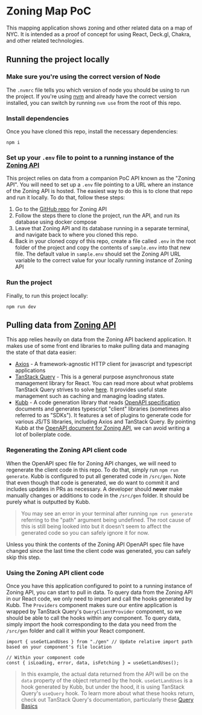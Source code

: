 # Zoning Map PoC

This mapping application shows zoning and other related data on a map of NYC. It is intended as a proof of concept for using React, Deck.gl, Chakra, and other related technologies.

## Running the project locally

### Make sure you're using the correct version of Node
The `.nvmrc` file tells you which version of node you should be using to run the project. If you're using [nvm](https://github.com/nvm-sh/nvm) and already have the correct version installed, you can switch by running `nvm use` from the root of this repo.
 
### Install dependencies
Once you have cloned this repo, install the necessary dependencies:
```
npm i
```

### Set up your `.env` file to point to a running instance of the [Zoning API](https://github.com/NYCPlanning/ae-zoning-api)
This project relies on data from a companion PoC API known as the "Zoning API". You will need to set up a `.env` file pointing to a URL where an instance of the Zoning API is hosted. The easiest way to do this is to clone that repo and run it locally. To do that, follow these steps:

1. Go to the [GitHub repo](https://github.com/NYCPlanning/ae-zoning-api) for Zoning API
2. Follow the steps there to clone the project, run the API, and run its database using docker compose
3. Leave that Zoning API and its database running in a separate terminal, and navigate back to where you cloned this repo.
4. Back in your cloned copy of this repo, create a file called `.env` in the root folder of the project and copy the contents of `sample.env` into that new file. The default value in `sample.env` should set the Zoning API URL variable to the correct value for your locally running instance of Zoning API

### Run the project
Finally, to run this project locally:
```
npm run dev
```

## Pulling data from [Zoning API](https://github.com/NYCPlanning/ae-zoning-api)
This app relies heavily on data from the Zoning API backend application. It makes use of some front end libraries to make pulling data and managing the state of that data easier:

* [Axios](https://axios-http.com/docs/intro) - A framework-agnostic HTTP client for javascript and typescript applications
* [TanStack Query](https://tanstack.com/query/v4) - This is a general purpose asynchronous state management library for React. You can read more about what problems TanStack Query strives to solve [here](https://tanstack.com/query/v4/docs/react/overview#motivation). It provides useful state management such as caching and managing loading states.
* [Kubb](https://www.kubb.dev/introduction) - A code generation library that reads [OpenAPI specification](https://www.openapis.org/) documents and generates typescript "client" libraries (sometimes also referred to as "SDKs"). It features a set of plugins to generate code for various JS/TS libraries, including Axios and TanStack Query. By pointing Kubb at the [OpenAPI document for Zoning API](https://github.com/NYCPlanning/ae-zoning-api/blob/main/openapi/openapi.yaml), we can avoid writing a lot of boilerplate code.

### Regenerating the Zoning API client code
When the OpenAPI spec file for Zoning API changes, we will need to regenerate the client code in this repo. To do that, simply run `npm run generate`. Kubb is configured to put all generated code in `/src/gen`. Note that even though that code is generated, we do want to commit it and includes updates in PRs as necessary. A developer should **never** make manually changes or additions to code in the `/src/gen` folder. It should be purely what is outputted by Kubb.

> You may see an error in your terminal after running `npm run generate` referring to the "path" argument being undefined. The root cause of this is still being looked into but it doesn't seem to affect the generated code so you can safely ignore it for now.

Unless you think the contents of the Zoning API OpenAPI spec file have changed since the last time the client code was generated, you can safely skip this step.

### Using the Zoning API client code
Once you have this application configured to point to a running instance of Zoning API, you can start to pull in data. To query data from the Zoning API in our React code, we only need to import and call the hooks generated by Kubb. The `Providers` component makes sure our entire application is wrapped by TanStack Query's `QueryClientProvider` component, so we should be able to call the hooks within any component. To query data, simply import the hook corresponding to the data you need from the `/src/gen` folder and call it within your React component.

```
import { useGetLandUses } from "./gen" // Update relative import path based on your component's file location

// Within your component code
const { isLoading, error, data, isFetching } = useGetLandUses();
```

> In this example, the actual data returned from the API will be on the `data` property of the object returned by the hook. `useGetLandUses` is a hook generated by Kubb, but under the hood, it is using TanStack Query's `useQuery` hook. To learn more about what these hooks return, check out TanStack Query's documentation, particularly these [Query Basics](https://tanstack.com/query/v4/docs/react/guides/queries)
